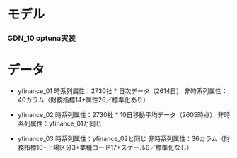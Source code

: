 # モデル
### GDN_10 optuna実装
    
# データ
* yfinance_01
        時系列属性：2730社 * 日次データ（2614日）
        非時系列属性：40カラム（財務指標14+属性26／標準化あり）

* yfinance_02
        時系列属性：2730社 * 10日移動平均データ（2605時点）
        非時系列属性：yfinance_01と同じ

* yfinance_03
        時系列属性：yfinance_02と同じ
        非時系列属性：36カラム（財務指標10+上場区分3+業種コード17+スケール6／標準化なし）
